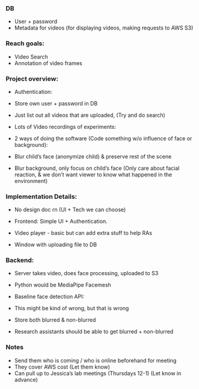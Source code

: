

### DB
-   User + password
-   Metadata for videos (for displaying videos, making requests to AWS S3)
    
    
### Reach goals:
 -   Video Search   
-   Annotation of video frames
    

###   Project overview:

-   Authentication: 

-   Store own user + password in DB
    
-   Just list out all videos that are uploaded, (Try and do search)
    

    
-   Lots of Video recordings of experiments:
    
-   2 ways of doing the software (Code something w/o influence of face or background):
    

-   Blur child’s face (anonymize child) & preserve rest of the scene
    
-   Blur background, only focus on child’s face (Only care about facial reaction, & we don’t want viewer to know what happened in the environment)
    

###  Implementation Details:
    

-   No design doc rn (UI + Tech we can choose)
    
-   Frontend: Simple UI + Authentication.
    

-   Video player - basic but can add extra stuff to help RAs
    
-   Window with uploading file to DB
    

###   Backend:
    

-   Server takes video, does face processing, uploaded to S3
    
-   Python would be MediaPipe Facemesh
    
-   Baseline face detection API:
    

-   This might be kind of wrong, but that is wrong
    

-   Store both blurred & non-blurred
    
-   Research assistants should be able to get blurred + non-blurred
###  Notes 
-   Send them who is coming / who is online beforehand for meeting
-   They cover AWS cost (Let them know)
-  Can pull up to Jessica’s lab meetings (Thursdays 12-1) (Let know in advance)

